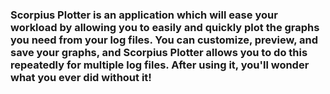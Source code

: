 ### Scorpius Plotter is an application which will ease your workload by allowing you to easily and quickly plot the graphs you need from your log files.  You can customize, preview, and save your graphs, and Scorpius Plotter allows you to do this repeatedly for multiple log files.  After using it, you'll wonder what you ever did without it!


